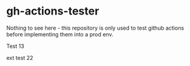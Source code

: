 # gh-actions-tester
Nothing to see here - this repository is only used to test github actions before implementing them into a prod env.

Test 13

ext test 22

